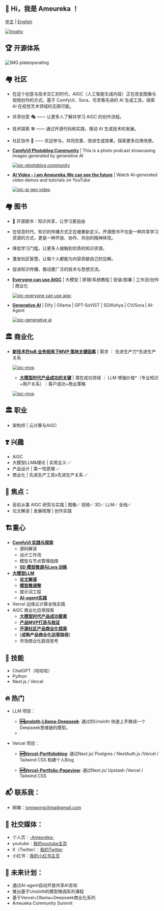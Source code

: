 <!---
- 👋 Hi, I’m Ameureka ,
- 👀 I’m interested in AI
- 🌱 I am currently working in the field of cloud computing and generative artificial intelligence.
- 💞️ I’m looking to collaborate on ...
- 📫 How to reach me ...


ameureka/ameureka is a ✨ special ✨ repository because its `README.md` (this file) appears on your GitHub profile.
You can click the Preview link to take a look at your changes.
--->


## 👋 Hi，我是 Ameureka ！

[中文](README.md) | [English](README.en.md)

<!---
![你的GitHub统计](https://github-readme-stats.vercel.app/api?username=ameureka&show_icons=true)
--->
<!---
![](https://komarev.com/ghpvc/?username=ameureka)
--->
<!---
![Visitor Count](https://visitor-badge.laobi.icu/badge?page_id=你的用户名.仓库名)
--->
<!---
[![Ashutosh's github activity graph](https://github-readme-activity-graph.vercel.app/graph?username=ameureka)](https://github.com/ashutosh00710/github-readme-activity-graph)
--->
<!---
[![Ashutosh's github activity graph](https://github-readme-activity-graph.vercel.app/graph?username=ameureka&theme=github-compact)](https://github.com/ashutosh00710/github-readme-activity-graph)
--->
[![trophy](https://github-profile-trophy.vercel.app/?username=ameureka)](https://github.com/ryo-ma/github-profile-trophy)


<!---
精简版
--->

## 🏆 **开源体系**

  ![IMG plateoperating](https://github.com/ameureka/ameureka/blob/main/files/plateoperation.png)


## 🏘️ **社区**

- 在这个创意与技术交汇的时代，AIGC（人工智能生成内容）正在改变图像与视频创作的方式。基于 ComfyUI、Sora、可灵等先进的 AI 生成工具，探索 AI 在视觉艺术领域的无限可能。
- 共享创意 🎭 —— 让更多人了解并学习 AIGC 的创作流程。
- 技术探索 🛠️ —— 通过开源代码和实践，推动 AI 生成技术的发展。
- 社区协作 🤝 —— 欢迎参与，共同完善、改进生成效果，探索更多应用场景。

- [**ComfyUI Photoblog Community**](https://photoblog.ameureka.com/) | This is a photo podcast showcasing images generated by generative AI

   [![pic-photoblog community](https://github.com/ameureka/ameureka/blob/main/files/photoblog.png)](https://photoblog.ameureka.com/) 


- [**AI Video - i am Ameureka,We can see the future**](https://www.youtube.com/watch?v=fv93Lxr98vw) | Watch AI-generated video demos and tutorials on YouTube

   [![pic-ai gen video](https://github.com/ameureka/ameureka/blob/main/files/video-iameureka.png)](https://www.youtube.com/watch?v=fv93Lxr98vw)
  

## 🏘️ **图书**

- 📖 开源图书：知识共享，让学习更自由
- 在信息时代，知识的传播方式正在被重新定义。开源图书不仅是一种共享学习资源的方式，更是一种开放、协作、共创的精神体现。
- 降低学习门槛，让更多人接触到优质的知识资源。
- 激发社区智慧，让每个人都能为内容贡献自己的见解。
- 促进知识传播，推动更广泛的技术与思想交流。

- [**Everyone can use AIGC**](https://aigcbook.ameureka.com/) | 大模型 | 原理/系统教程 | 安装/部署 | 工作流/创作 | 商业化
  
  [![pic-everyone can use aigc](https://github.com/ameureka/ameureka/blob/main/files/Everyone%20can%20use%20AIGC.webp)](https://aigcbook.ameureka.com/)

- [**Generative AI**](https://genaibook.ameureka.com/) | Dify | Ollama | GPT-SoVIST | SD/Kohya | CV/Sora | AI-Agent
  
  [![pic-generative ai](https://github.com/ameureka/ameureka/blob/main/files/Generative%20AI.webp)](https://genaibook.ameureka.com/)

## 🏛️ **商业化**
- [**新技术在toB 业务视角下MVP 落地关键因素**](https://github.com/ameureka/Product_Co_Meth/blob/main/001%E6%96%B0%E6%8A%80%E6%9C%AF%E5%9C%A8toB%20%E4%B8%9A%E5%8A%A1%E8%A7%86%E8%A7%92%E4%B8%8BMVP%20%E8%90%BD%E5%9C%B0%E5%85%B3%E9%94%AE%E5%9B%A0%E7%B4%A0.md) | 需求 ｜ 先进生产力*先进生产关系
  
  [![pic-mvp](https://github.com/ameureka/Product_Co_Meth/blob/main/AI%E6%8A%80%E6%9C%AF%E8%B5%8B%E8%83%BD%E4%BC%81%E4%B8%9A%E7%94%9F%E4%BA%A7%E5%8A%9B%E6%8F%90%E5%8D%87%E7%9A%84%E5%85%B3%E9%94%AE%E8%A6%81%E7%B4%A0%20-%20visual%20selection.svg)](https://github.com/ameureka/Product_Co_Meth/blob/main/001%E6%96%B0%E6%8A%80%E6%9C%AF%E5%9C%A8toB%20%E4%B8%9A%E5%8A%A1%E8%A7%86%E8%A7%92%E4%B8%8BMVP%20%E8%90%BD%E5%9C%B0%E5%85%B3%E9%94%AE%E5%9B%A0%E7%B4%A0.md)

  - [**大模型时代产品成功的关键**](https://github.com/ameureka/Product_Co_Meth/blob/main/003%E5%A4%A7%E6%A8%A1%E5%9E%8B%E6%97%B6%E4%BB%A3%E4%BA%A7%E5%93%81%E6%88%90%E5%8A%9F%E7%9A%84%E5%85%B3%E9%94%AE.md) | 潜在成功领域 ｜ LLM 增强价值*（专业知识+用户关系）｜客户成功+商业策略
  
  [![pic-mvp](https://github.com/ameureka/Product_Co_Meth/blob/main/%E5%A4%A7%E8%AF%AD%E8%A8%80%E6%A8%A1%E5%9E%8B%20(LLMs)%20%E6%97%B6%E4%BB%A3%E4%BA%A7%E5%93%81%E6%88%90%E5%8A%9F%E7%9A%84%E5%85%B3%E9%94%AE%20-%20visual%20selection.svg)](https://github.com/ameureka/Product_Co_Meth/blob/main/003%E5%A4%A7%E6%A8%A1%E5%9E%8B%E6%97%B6%E4%BB%A3%E4%BA%A7%E5%93%81%E6%88%90%E5%8A%9F%E7%9A%84%E5%85%B3%E9%94%AE.md)

## 🏛️ **职业**
- 架构师 | 云计算与AIGC

## ❣️ **兴趣**
- AIGC
- 大模型LLM&理论 | 实用主义 ✅ 
- 产品设计 | 第一性原理 ✅
- 商业化 | 先进生产工具x先进生产关系 ✅ 

## 🤖 **焦点**：
- 目前从事 AIGC 研究与实践 | 图像✅ 视频✅ 3D✅ LLM✅ 全栈✅
- 论文解读 | 发展梳理 | 创作实践

## 🏗️**重心**
- [**ComfyUI 实践与探索**](https://aigcbook.ameureka.com/di-wu-zhang-gong-zuo-liu-yin-qing-zhong-ji-jie-dian-mo-xing-cha-jian) 
    - 源码解读
    - 设计工作流
    - 模型与节点管理指南
    - [**SD 模型微调与Lora 训练**](https://genaibook.ameureka.com/chapter-4-sd-model-inference) 
- [**大模型LLM**](https://aigcbook.ameureka.com/di-liu-zhang-gong-zuo-liu-dong-he-xin-gao-ji) 
    - [**论文解读**](https://genaibook.ameureka.com/chapter-5-computer-vision-video-generation/5.3-introduction-to-video-generation-model-sora) 
    - [**模型微调整**](https://github.com/ameureka/unsloth_Lllama_deepseek)
    - 提示词工程
    - [**AI-agent实践**](https://genaibook.ameureka.com/chapter-6-ai-agent-on-goning/6.5-agent-best-practices03-replicate) 
- Vercel 边缘云计算全栈实践
- AIGC 商业化应用探索
    - [**大模型时代产品成功要素**](https://github.com/ameureka/Product_Co_Meth/blob/main/%E5%A4%A7%E6%A8%A1%E5%9E%8B%E6%97%B6%E4%BB%A3%E4%BA%A7%E5%93%81%E6%88%90%E5%8A%9F%E7%9A%84%E5%85%B3%E9%94%AE.md)
    - [**产品MVP打造与验证**](https://github.com/ameureka/Product_Co_Meth/blob/main/001%E6%96%B0%E6%8A%80%E6%9C%AF%E5%9C%A8toB%20%E4%B8%9A%E5%8A%A1%E8%A7%86%E8%A7%92%E4%B8%8BMVP%20%E8%90%BD%E5%9C%B0%E5%85%B3%E9%94%AE%E5%9B%A0%E7%B4%A0.md) 
    - [**开源社区产品商业化探索**](https://github.com/ameureka/Product_Co_Meth/blob/main/002%E5%85%A8%E7%90%83%E5%A4%A7%E6%A8%A1%E5%9E%8B%E9%A2%86%E5%9F%9F%E5%BC%80%E6%BA%90%E7%94%9F%E6%80%81%E4%B8%8B%E7%9A%84%E5%95%86%E4%B8%9A%E6%A8%A1%E5%BC%8F.md) 
    - [**成熟产品商业化运营路径**]
    - 市场商业化路径思考



## 🌟 **技能**
- ChatGPT（哈哈哈）
- Python
- Next.js / Vercel

## 🔥 **热门**

- LLM  项目：
  
    - **🆕[unsloth-Lllama-Deepseek](https://github.com/ameureka/unsloth_Lllama_deepseek)**: 通过的Unsloth 快速上手微调一个Deepseek思维链的模型。
    - 
- Vercel 项目：

    - **🆕[Vercel-Portfolioblog](https://github.com/ameureka/PortfolioBlog)**: 通过Next.js/ Postgres / NextAuth.js /Vercel / Tailwind CSS 构建个人Blog

    - **🆕[Vercel-Portfolio-Pageview](https://github.com/ameureka/Portfolio-Pageview)**: 通过Next.js/ Upstash /Vercel / Tailwind CSS


## 📬 **联系我**：
- 邮箱：lynnwongchina@gmail.com

## 🔗 **社交媒体**：
- 个人页：[-Ameureka-](https://portfolio.ameureka.com/)
- youtube：[我的youtube主页](https://www.youtube.com/@ameureka-ai)
- X（Twitter）：[我的Twitter](https://x.com/am_eureka)
- 小红书：[我的小红书主页](https://www.xiaohongshu.com/user/profile/5df6e93200000000010051d0?tab=note&subTab=note)

## 📅 **未来计划**：
- 通过AI-agent自动开放共享AI咨询
- 推出基于Unsloth的模型微调系列课程
- 基于Vercel+Ollama+Deepseek商业化系列
- Ameueka Community Summit

